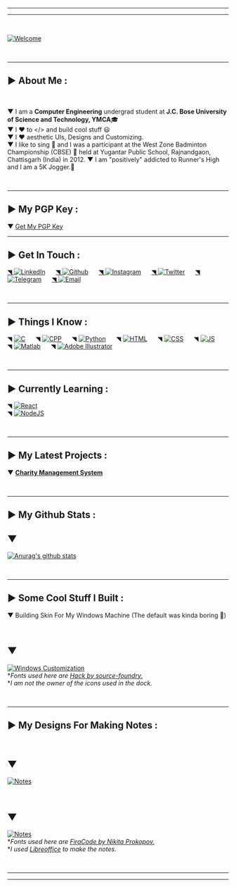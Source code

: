 ***
***

<br>

[![Welcome](Images/welcome1.png)](#)

<br>

***

## ▶ About Me :

<br>

▼ I am a **Computer Engineering** undergrad student at **J.C. Bose University of Science and Technology, YMCA**🎓<br>
▼ I ❤ to </> and build cool stuff 😃<br>
▼ I ❤ aesthetic UIs, Designs and Customizing.<br>
▼ I like to sing 🎤 and I was a participant at the West Zone Badminton Championship (CBSE) 🏸 held at Yugantar Public School, Rajnandgaon, Chattisgarh (India) in 2012.
▼ I am "positively" addicted to Runner's High and I am a 5K Jogger.🏃<br>

<br>

***
## ▶ My PGP Key :
▼ [Get My PGP Key][PGP]

***
## ▶ Get In Touch :


[◥ ![LinkedIn](Images/linkedinlogosmall.png)][LinkedIn]&nbsp;&nbsp;&nbsp;&nbsp;&nbsp;
[◥ ![Github](Images/githublogosmall.png)][Github]&nbsp;&nbsp;&nbsp;&nbsp;&nbsp;
[◥ ![Instagram](Images/instagramlogosmall.png)][Instagram]&nbsp;&nbsp;&nbsp;&nbsp;&nbsp;
[◥ ![Twitter](Images/twitterlogosmall.png)][Twitter]&nbsp;&nbsp;&nbsp;&nbsp;&nbsp;
[◥ ![Telegram](Images/telegramlogosmall.png)][Telegram]&nbsp;&nbsp;&nbsp;&nbsp;&nbsp;
[◥ ![Email](Images/emaillogosmall.png)][Email]&nbsp;&nbsp;&nbsp;&nbsp;&nbsp;

<br>

***

## ▶ Things I Know :


◥ [![C](Images/clogosmall.png)](#)&nbsp;&nbsp;&nbsp;&nbsp;&nbsp;
◥ [![CPP](Images/cpplogosmall.png)](#)&nbsp;&nbsp;&nbsp;&nbsp;&nbsp;
◥ [![Python](Images/pythonlogosmall.png)](#)&nbsp;&nbsp;&nbsp;&nbsp;&nbsp;
◥ [![HTML](Images/htmllogosmall.png)](#)&nbsp;&nbsp;&nbsp;&nbsp;&nbsp;
◥ [![CSS](Images/csslogosmall.png)](#)&nbsp;&nbsp;&nbsp;&nbsp;&nbsp;
◥ [![JS](Images/jslogosmall.png)](#)&nbsp;&nbsp;&nbsp;&nbsp;&nbsp;
◥ [![Matlab](Images/matlablogosmall.png)](#)&nbsp;&nbsp;&nbsp;&nbsp;&nbsp;
◥ [![Adobe Illustrator](Images/illustratorlogosmall.png)](#)

<br>

***

## ▶ Currently Learning :

◥ [![React](Images/reactlogosmall.png)](#)<br  >
◥ [![NodeJS](Images/nodejslogosmall.png)](#)

<br>

***

## ▶ My Latest Projects :


▼ **[Charity Management System][Project]**

<br>

***

## ▶ My Github Stats :

## ▼
[![Anurag's github stats](https://github-readme-stats.vercel.app/api?username=aystic&hide=stars,prs&count_private=true&show_icons=true&theme=merko)](https://github.com/anuraghazra/github-readme-stats)

<br>

***

## ▶ Some Cool Stuff I Built :


▼ Building Skin For My Windows Machine (The default was kinda boring 😬)

<br>

## ▼
[![Windows Customization](Images/windowsdesktop.png)](#)<br>
**Fonts used here are* *[Hack by source-foundry.][Hack]*<br>
**I am not the owner of the icons used in the dock.*

<br>

***

## ▶ My Designs For Making Notes :

<br>

## ▼
[![Notes](Images/notes1.png)](#)

<br>

## ▼
[![Notes](Images/notes2.png)](#)<br>
**Fonts used here are* *[FiraCode by Nikita Prokopov.][FiraCode]*<br>
**I used* *[Libreoffice][Libreoffice]* *to make the notes.*


<br>

***
***



[Email]: <mailto: pmohitb3011@gmail.com>
[LinkedIn]: <https://www.linkedin.com/in/aystic/>
[Instagram]: <https://www.instagram.com/aystic0_0/>
[Twitter]: <https://twitter.com/aystic0_0>
[Github]: <https://github.com/aystic>
[Project]: <https://github.com/aystic/CharityManagementSystem>
[Telegram]: <https://t.me/aystic0_0>
[Hack]: <https://github.com/source-foundry/Hack>
[FiraCode]: <https://github.com/tonsky/FiraCode>
[Libreoffice]: <https://www.libreoffice.org/>
[PGP]: <https://pgpaystic.netlify.app/>
